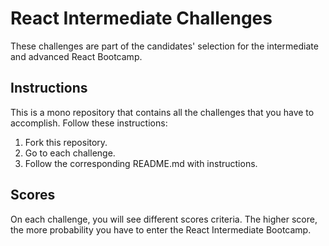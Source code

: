 # React Intermediate Challenges
These challenges are part of the candidates' selection for the intermediate and advanced  React Bootcamp.

## Instructions
This is a mono repository that contains all the challenges that you have to accomplish. Follow these instructions:

1. Fork this repository.
2. Go to each challenge.
3. Follow the corresponding README.md with instructions.

## Scores

On each challenge, you will see different scores criteria. The higher score, the more probability you have to enter the React Intermediate Bootcamp.

